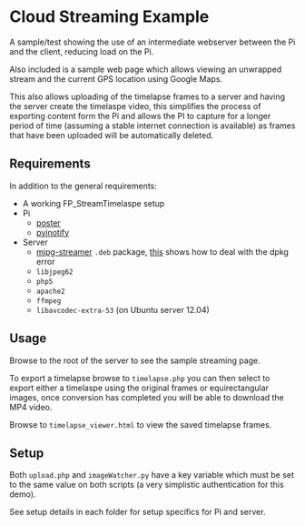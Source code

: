 Cloud Streaming Example
=======================

A sample/test showing the use of an intermediate webserver between the Pi and the client, reducing load on the Pi.

Also included is a sample web page which allows viewing an unwrapped stream and the current GPS location using Google Maps.

This also allows uploading of the timelapse frames to a server and having the server create the timelaspe video, this simplifies the process of exporting content form the Pi and allows the PI to capture for a longer period of time (assuming a stable internet connection is available) as frames that have been uploaded will be automatically deleted.

Requirements
------------

In addition to the general requirements:

-	A working FP_StreamTimelaspe setup
-	Pi
	-	[poster](https://pypi.python.org/pypi/poster/)
	-	[pyinotify](https://github.com/seb-m/pyinotify)
-	Server
	-	[mjpg-streamer](http://sourceforge.net/projects/mjpg-streamer/) ```.deb``` package, [this](http://liangsun.org/posts/resolve-error-version-number-does-not-start-with-digit) shows how to deal with the dpkg error
	-	```libjpeg62```
	-	```php5```
	-	```apache2```
	-	```ffmpeg```
	-	```libavcodec-extra-53``` (on Ubuntu server 12.04)

Usage
-----

Browse to the root of the server to see the sample streaming page.

To export a timelapse browse to ```timelapse.php``` you can then select to export either a timelaspe using the original frames or equirectangular images, once conversion has completed you will be able to download the MP4 video.

Browse to ```timelapse_viewer.html``` to view the saved timelapse frames.

Setup
-----

Both ```upload.php``` and ```imageWatcher.py``` have a key variable which must be set to the same value on both scripts (a very simplistic authentication for this demo).

See setup details in each folder for setup specifics for Pi and server.